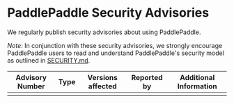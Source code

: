# PaddlePaddle Security Advisories

We regularly publish security advisories about using PaddlePaddle.



*Note*: In conjunction with these security advisories, we strongly encourage PaddlePaddle users to read and understand PaddlePaddle's security model as outlined in [SECURITY.md](https://github.com/PaddlePaddle/Paddle/SECURITY.md).


| Advisory Number | Type | Versions affected | Reported by | Additional Information|
| --------------- | ---- | :---------------: | ----------- | ----------------------|
|  |  |  |  |  |
